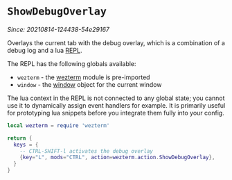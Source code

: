 # `ShowDebugOverlay`

*Since: 20210814-124438-54e29167*

Overlays the current tab with the debug overlay, which is a combination
of a debug log and a lua [REPL](https://en.wikipedia.org/wiki/Read%E2%80%93eval%E2%80%93print_loop).

The REPL has the following globals available:

* `wezterm` - the [wezterm](../wezterm/index.md) module is pre-imported
* `window` - the [window](../window/index.md) object for the current window

The lua context in the REPL is not connected to any global state; you cannot use it
to dynamically assign event handlers for example.  It is primarily useful for
prototyping lua snippets before you integrate them fully into your config.

```lua
local wezterm = require 'wezterm'

return {
  keys = {
    -- CTRL-SHIFT-l activates the debug overlay
    {key="L", mods="CTRL", action=wezterm.action.ShowDebugOverlay},
  }
}
```
